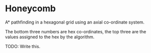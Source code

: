# Honeycomb
 A* pathfinding in a hexagonal grid using an axial co-ordinate system.

The bottom three numbers are hex co-ordinates, the top three are the values assigned to the hex by the algorithm.

TODO: Write this.